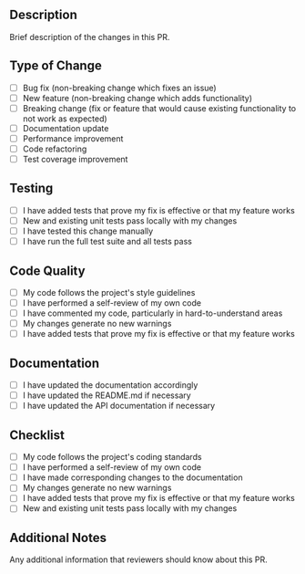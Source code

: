 ## Description
Brief description of the changes in this PR.

## Type of Change
- [ ] Bug fix (non-breaking change which fixes an issue)
- [ ] New feature (non-breaking change which adds functionality)
- [ ] Breaking change (fix or feature that would cause existing functionality to not work as expected)
- [ ] Documentation update
- [ ] Performance improvement
- [ ] Code refactoring
- [ ] Test coverage improvement

## Testing
- [ ] I have added tests that prove my fix is effective or that my feature works
- [ ] New and existing unit tests pass locally with my changes
- [ ] I have tested this change manually
- [ ] I have run the full test suite and all tests pass

## Code Quality
- [ ] My code follows the project's style guidelines
- [ ] I have performed a self-review of my own code
- [ ] I have commented my code, particularly in hard-to-understand areas
- [ ] My changes generate no new warnings
- [ ] I have added tests that prove my fix is effective or that my feature works

## Documentation
- [ ] I have updated the documentation accordingly
- [ ] I have updated the README.md if necessary
- [ ] I have updated the API documentation if necessary

## Checklist
- [ ] My code follows the project's coding standards
- [ ] I have performed a self-review of my own code
- [ ] I have made corresponding changes to the documentation
- [ ] My changes generate no new warnings
- [ ] I have added tests that prove my fix is effective or that my feature works
- [ ] New and existing unit tests pass locally with my changes

## Additional Notes
Any additional information that reviewers should know about this PR.